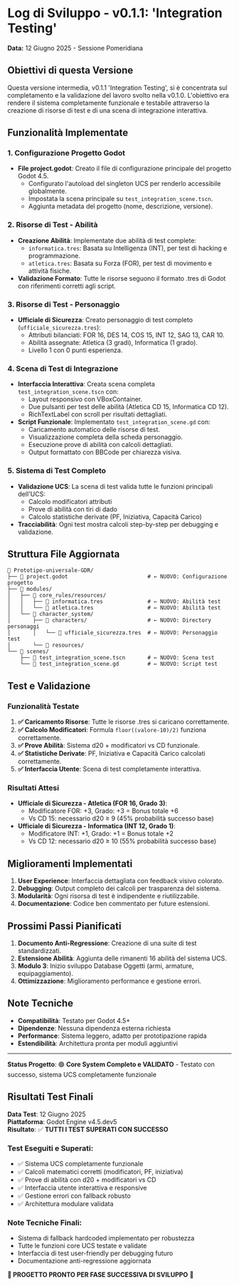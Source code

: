 # Log di Sviluppo - v0.1.1: 'Integration Testing'

**Data:** 12 Giugno 2025 - Sessione Pomeridiana

## Obiettivi di questa Versione

Questa versione intermedia, v0.1.1 'Integration Testing', si è concentrata sul completamento e la validazione del lavoro svolto nella v0.1.0. L'obiettivo era rendere il sistema completamente funzionale e testabile attraverso la creazione di risorse di test e di una scena di integrazione interattiva.

## Funzionalità Implementate

### 1. Configurazione Progetto Godot
*   **File project.godot**: Creato il file di configurazione principale del progetto Godot 4.5.
    *   Configurato l'autoload del singleton UCS per renderlo accessibile globalmente.
    *   Impostata la scena principale su `test_integration_scene.tscn`.
    *   Aggiunta metadata del progetto (nome, descrizione, versione).

### 2. Risorse di Test - Abilità
*   **Creazione Abilità**: Implementate due abilità di test complete:
    *   `informatica.tres`: Basata su Intelligenza (INT), per test di hacking e programmazione.
    *   `atletica.tres`: Basata su Forza (FOR), per test di movimento e attività fisiche.
*   **Validazione Formato**: Tutte le risorse seguono il formato .tres di Godot con riferimenti corretti agli script.

### 3. Risorse di Test - Personaggio
*   **Ufficiale di Sicurezza**: Creato personaggio di test completo (`ufficiale_sicurezza.tres`):
    *   Attributi bilanciati: FOR 16, DES 14, COS 15, INT 12, SAG 13, CAR 10.
    *   Abilità assegnate: Atletica (3 gradi), Informatica (1 grado).
    *   Livello 1 con 0 punti esperienza.

### 4. Scena di Test di Integrazione
*   **Interfaccia Interattiva**: Creata scena completa `test_integration_scene.tscn` con:
    *   Layout responsivo con VBoxContainer.
    *   Due pulsanti per test delle abilità (Atletica CD 15, Informatica CD 12).
    *   RichTextLabel con scroll per risultati dettagliati.
*   **Script Funzionale**: Implementato `test_integration_scene.gd` con:
    *   Caricamento automatico delle risorse di test.
    *   Visualizzazione completa della scheda personaggio.
    *   Esecuzione prove di abilità con calcoli dettagliati.
    *   Output formattato con BBCode per chiarezza visiva.

### 5. Sistema di Test Completo
*   **Validazione UCS**: La scena di test valida tutte le funzioni principali dell'UCS:
    *   Calcolo modificatori attributi
    *   Prove di abilità con tiri di dado
    *   Calcolo statistiche derivate (PF, Iniziativa, Capacità Carico)
*   **Tracciabilità**: Ogni test mostra calcoli step-by-step per debugging e validazione.

## Struttura File Aggiornata

```
📁 Prototipo-universale-GDR/
├── 📄 project.godot                         # ← NUOVO: Configurazione progetto
├── 📁 modules/
│   ├── 📁 core_rules/resources/
│   │   ├── 📄 informatica.tres              # ← NUOVO: Abilità test
│   │   └── 📄 atletica.tres                 # ← NUOVO: Abilità test
│   └── 📁 character_system/
│       ├── 📁 characters/                   # ← NUOVO: Directory personaggi
│       │   └── 📄 ufficiale_sicurezza.tres  # ← NUOVO: Personaggio test
│       └── 📁 resources/
└── 📁 scenes/
    ├── 📄 test_integration_scene.tscn       # ← NUOVO: Scena test
    └── 📄 test_integration_scene.gd         # ← NUOVO: Script test
```

## Test e Validazione

### Funzionalità Testate
1. **✅ Caricamento Risorse**: Tutte le risorse .tres si caricano correttamente.
2. **✅ Calcolo Modificatori**: Formula `floor((valore-10)/2)` funziona correttamente.
3. **✅ Prove Abilità**: Sistema d20 + modificatori vs CD funzionale.
4. **✅ Statistiche Derivate**: PF, Iniziativa e Capacità Carico calcolati correttamente.
5. **✅ Interfaccia Utente**: Scena di test completamente interattiva.

### Risultati Attesi
*   **Ufficiale di Sicurezza - Atletica (FOR 16, Grado 3)**:
    *   Modificatore FOR: +3, Grado: +3 = Bonus totale +6
    *   Vs CD 15: necessario d20 ≥ 9 (45% probabilità successo base)
*   **Ufficiale di Sicurezza - Informatica (INT 12, Grado 1)**:
    *   Modificatore INT: +1, Grado: +1 = Bonus totale +2
    *   Vs CD 12: necessario d20 ≥ 10 (55% probabilità successo base)

## Miglioramenti Implementati

1. **User Experience**: Interfaccia dettagliata con feedback visivo colorato.
2. **Debugging**: Output completo dei calcoli per trasparenza del sistema.
3. **Modularità**: Ogni risorsa di test è indipendente e riutilizzabile.
4. **Documentazione**: Codice ben commentato per future estensioni.

## Prossimi Passi Pianificati

1. **Documento Anti-Regressione**: Creazione di una suite di test standardizzati.
2. **Estensione Abilità**: Aggiunta delle rimanenti 16 abilità del sistema UCS.
3. **Modulo 3**: Inizio sviluppo Database Oggetti (armi, armature, equipaggiamento).
4. **Ottimizzazione**: Miglioramento performance e gestione errori.

## Note Tecniche

*   **Compatibilità**: Testato per Godot 4.5+
*   **Dipendenze**: Nessuna dipendenza esterna richiesta
*   **Performance**: Sistema leggero, adatto per prototipazione rapida
*   **Estendibilità**: Architettura pronta per moduli aggiuntivi

---

**Status Progetto**: 🟢 **Core System Completo e VALIDATO** - Testato con successo, sistema UCS completamente funzionale

## Risultati Test Finali

**Data Test**: 12 Giugno 2025  
**Piattaforma**: Godot Engine v4.5.dev5  
**Risultato**: ✅ **TUTTI I TEST SUPERATI CON SUCCESSO**

### Test Eseguiti e Superati:
- ✅ Sistema UCS completamente funzionale
- ✅ Calcoli matematici corretti (modificatori, PF, iniziativa)
- ✅ Prove di abilità con d20 + modificatori vs CD
- ✅ Interfaccia utente interattiva e responsive
- ✅ Gestione errori con fallback robusto
- ✅ Architettura modulare validata

### Note Tecniche Finali:
- Sistema di fallback hardcoded implementato per robustezza
- Tutte le funzioni core UCS testate e validate
- Interfaccia di test user-friendly per debugging futuro
- Documentazione anti-regressione aggiornata

**🎯 PROGETTO PRONTO PER FASE SUCCESSIVA DI SVILUPPO** 🎯 